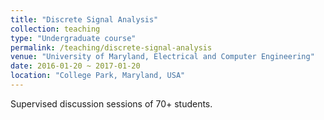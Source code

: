 ```yaml
---
title: "Discrete Signal Analysis"
collection: teaching
type: "Undergraduate course"
permalink: /teaching/discrete-signal-analysis
venue: "University of Maryland, Electrical and Computer Engineering"
date: 2016-01-20 ~ 2017-01-20
location: "College Park, Maryland, USA"
---
```


Supervised discussion sessions of 70+ students.
